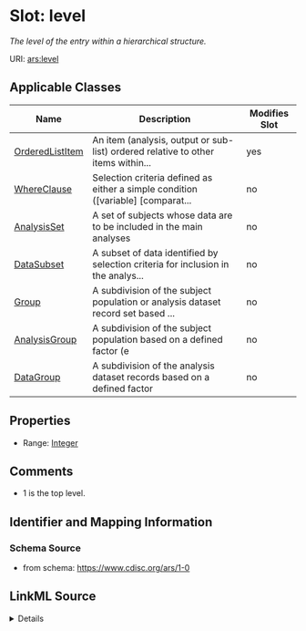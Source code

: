 # Slot: level


_The level of the entry within a hierarchical structure._



URI: [ars:level](https://www.cdisc.org/ars/1-0/level)



<!-- no inheritance hierarchy -->




## Applicable Classes

| Name | Description | Modifies Slot |
| --- | --- | --- |
[OrderedListItem](OrderedListItem.md) | An item (analysis, output or sub-list) ordered relative to other items within... |  yes  |
[WhereClause](WhereClause.md) | Selection criteria defined as either a simple condition ([variable] [comparat... |  no  |
[AnalysisSet](AnalysisSet.md) | A set of subjects whose data are to be included in the main analyses |  no  |
[DataSubset](DataSubset.md) | A subset of data identified by selection criteria for inclusion in the analys... |  no  |
[Group](Group.md) | A subdivision of the subject population or analysis dataset record set based ... |  no  |
[AnalysisGroup](AnalysisGroup.md) | A subdivision of the subject population based on a defined factor (e |  no  |
[DataGroup](DataGroup.md) | A subdivision of the analysis dataset records based on a defined factor |  no  |







## Properties

* Range: [Integer](Integer.md)





## Comments

* 1 is the top level.

## Identifier and Mapping Information







### Schema Source


* from schema: https://www.cdisc.org/ars/1-0




## LinkML Source

<details>
```yaml
name: level
description: The level of the entry within a hierarchical structure.
comments:
- 1 is the top level.
from_schema: https://www.cdisc.org/ars/1-0
rank: 1000
alias: level
domain_of:
- OrderedListItem
- WhereClause
range: integer

```
</details>